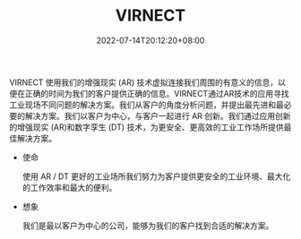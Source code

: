 ﻿---
weight: 
title: "VIRNECT"
description: "VIRNECT 使用我们的增强现实 (AR) 技术虚拟连接我们周围的有意义的信息，以便在正确的时间为我们的客户提供正确的信息。VIRNECT通过AR技术的应用寻找工业现场不同问题的解决方案。我们从客户的角度分析问题，并提出最先进和最必要的解决方案。我们以客户为中心，与客户一起进行 AR 创新。"
date: 2022-07-14T20:12:20+08:00
lastmod: 2022-07-14T14:12:20+08:00
draft: false
authors: ["Cindy"]
featuredImage: "618.webp"
link: "https://www.virnect.com/"
tags: ["VIRNECT","工业元宇宙"]
categories: ["navigation"]
navigation: ["工业元宇宙"]
lightgallery: true
toc: true
pinned: false
recommend: false
recommend1: false
---
VIRNECT 使用我们的增强现实 (AR) 技术虚拟连接我们周围的有意义的信息，以便在正确的时间为我们的客户提供正确的信息。VIRNECT通过AR技术的应用寻找工业现场不同问题的解决方案。我们从客户的角度分析问题，并提出最先进和最必要的解决方案。我们以客户为中心，与客户一起进行 AR 创新。我们通过应用创新的增强现实 (AR)和数字孪生 (DT) 技术，为更安全、更高效的工业工作场所提供最佳解决方案。

- 使命

  使用 AR / DT 更好的工业场所我们努力为客户提供更安全的工业环境、最大化的工作效率和最大的便利。

- 想象

  我们是最以客户为中心的公司，能够为我们的客户找到合适的解决方案。